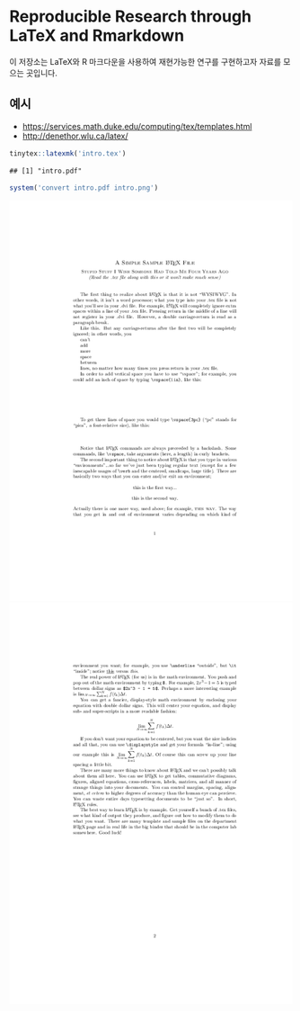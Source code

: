 
Reproducible Research through LaTeX and Rmarkdown
=================================================

이 저장소는 LaTeX와 R 마크다운을 사용하여 재현가능한 연구를 구현하고자 자료를 모으는 곳입니다.

예시
----

-   <https://services.math.duke.edu/computing/tex/templates.html>
-   <http://denethor.wlu.ca/latex/>

``` r
tinytex::latexmk('intro.tex')
```

    ## [1] "intro.pdf"

``` r
system('convert intro.pdf intro.png')
```

![](intro-0.png) ![](intro-1.png)
